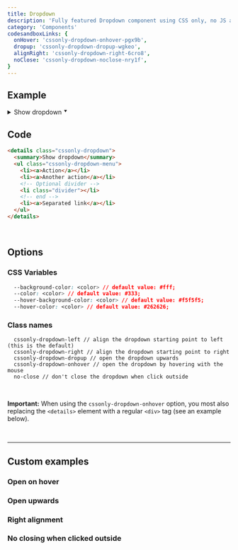 ```yaml
---
title: Dropdown
description: 'Fully featured Dropdown component using CSS only, no JS at all'
category: 'Components'
codesandboxLinks: {
  onHover: 'cssonly-dropdown-onhover-pgx9b',
  dropup: 'cssonly-dropdown-dropup-wgkeo',
  alignRight: 'cssonly-dropdown-right-6cro8',
  noClose: 'cssonly-dropdown-noclose-nry1f',
}
---
```


## Example
<div class="p-10 text-center">
  <details class="cssonly-dropdown">
    <summary>Show dropdown <small style="vertical-align:text-top;">⯆</small></summary>
    <ul class="cssonly-dropdown-menu">
      <li><a>Action</a></li>
      <li><a>Another action</a></li>
      <li><a>One more action</a></li>
      <li class="divider"></li>
      <li><a>Separated item</a></li>
    </ul>
  </details>
</div>

## Code
```html
<details class="cssonly-dropdown">
  <summary>Show dropdown</summary>
  <ul class="cssonly-dropdown-menu">
    <li><a>Action</a></li>
    <li><a>Another action</a></li>
    <!-- Optional divider -->
    <li class="divider"></li>
    <!-- end -->
    <li><a>Separated link</a></li>
  </ul>
</details>
```

<br>

## Options

### CSS Variables
```css
  --background-color: <color> // default value: #fff;
  --color: <color> // default value: #333;
  --hover-background-color: <color> // default value: #f5f5f5;
  --hover-color: <color> // default value: #262626;
```

### Class names
```less
  cssonly-dropdown-left // align the dropdown starting point to left (this is the default)
  cssonly-dropdown-right // align the dropdown starting point to right
  cssonly-dropdown-dropup // open the dropdown upwards
  cssonly-dropdown-onhover // open the dropdown by hovering with the mouse
  no-close // don't close the dropdown when click outside
```
<br>

<d-alert type="info">

**Important:** When using the `cssonly-dropdown-onhover` option, you most also replacing the `<details>` element with a regular `<div>` tag (see an example below).

</d-alert>
<br>


---

## Custom examples

### Open on hover
<app-code-sandbox :url="codesandboxLinks.onHover" iframe-height="210px"></app-code-sandbox>

### Open upwards
<app-code-sandbox :url="codesandboxLinks.dropup" iframe-height="210px"></app-code-sandbox>

### Right alignment
<app-code-sandbox :url="codesandboxLinks.alignRight" iframe-height="210px"></app-code-sandbox>

### No closing when clicked outside
<app-code-sandbox :url="codesandboxLinks.noClose" iframe-height="210px"></app-code-sandbox>

<style>
  .cssonly-dropdown .cssonly-dropdown-menu li {
    list-style: none;
    padding: 0;
    margin: 0;
  }
  .cssonly-dropdown .cssonly-dropdown-menu li:before {
    content: none;
  }
  .cssonly-dropdown .cssonly-dropdown-menu li a:hover {
    border: none;
  }
  .dark .cssonly-dropdown {
    --background-color: #292524;
    --color: rgba(214, 211, 209, var(--tw-text-opacity));
    --hover-background-color: rgba(68, 64, 60, var(--tw-bg-opacity));
     --hover-color: rgba(255, 255, 255, var(--tw-text-opacity));
  }
</style>
